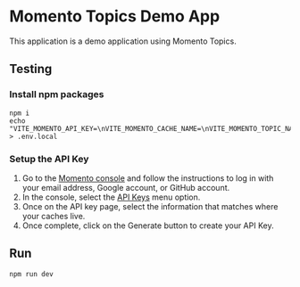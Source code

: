 # Momento Topics Demo App

This application is a demo application using Momento Topics.

## Testing

### Install npm packages

```shell
npm i
echo "VITE_MOMENTO_API_KEY=\nVITE_MOMENTO_CACHE_NAME=\nVITE_MOMENTO_TOPIC_NAME=" > .env.local
```

### Setup the API Key

1. Go to the [Momento console](https://console.gomomento.com/tokens) and follow the instructions to log in with your email address, Google account, or GitHub account.
2. In the console, select the [API Keys](https://console.gomomento.com/tokens) menu option.
3. Once on the API key page, select the information that matches where your caches live.
4. Once complete, click on the Generate button to create your API Key.

## Run

```shell
npm run dev
```
